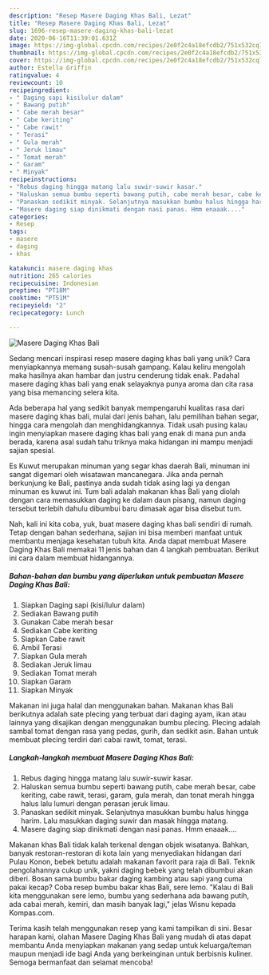 ```yaml
---
description: "Resep Masere Daging Khas Bali, Lezat"
title: "Resep Masere Daging Khas Bali, Lezat"
slug: 1696-resep-masere-daging-khas-bali-lezat
date: 2020-06-16T11:39:01.631Z
image: https://img-global.cpcdn.com/recipes/2e0f2c4a18efcdb2/751x532cq70/masere-daging-khas-bali-foto-resep-utama.jpg
thumbnail: https://img-global.cpcdn.com/recipes/2e0f2c4a18efcdb2/751x532cq70/masere-daging-khas-bali-foto-resep-utama.jpg
cover: https://img-global.cpcdn.com/recipes/2e0f2c4a18efcdb2/751x532cq70/masere-daging-khas-bali-foto-resep-utama.jpg
author: Estella Griffin
ratingvalue: 4
reviewcount: 10
recipeingredient:
- " Daging sapi kisilulur dalam"
- " Bawang putih"
- " Cabe merah besar"
- " Cabe keriting"
- " Cabe rawit"
- " Terasi"
- " Gula merah"
- " Jeruk limau"
- " Tomat merah"
- " Garam"
- " Minyak"
recipeinstructions:
- "Rebus daging hingga matang lalu suwir-suwir kasar."
- "Haluskan semua bumbu seperti bawang putih, cabe merah besar, cabe keriting, cabe rawit, terasi, garam, gula merah, dan tonat merah hingga halus lalu lumuri dengan perasan jeruk limau."
- "Panaskan sedikit minyak. Selanjutnya masukkan bumbu halus hingga harim. Lalu masukkan daging suwir dan masak hingga matang."
- "Masere daging siap dinikmati dengan nasi panas. Hmm enaaak...."
categories:
- Resep
tags:
- masere
- daging
- khas

katakunci: masere daging khas 
nutrition: 265 calories
recipecuisine: Indonesian
preptime: "PT18M"
cooktime: "PT51M"
recipeyield: "2"
recipecategory: Lunch

---
```



![Masere Daging Khas Bali](https://img-global.cpcdn.com/recipes/2e0f2c4a18efcdb2/751x532cq70/masere-daging-khas-bali-foto-resep-utama.jpg)

Sedang mencari inspirasi resep masere daging khas bali yang unik? Cara menyiapkannya memang susah-susah gampang. Kalau keliru mengolah maka hasilnya akan hambar dan justru cenderung tidak enak. Padahal masere daging khas bali yang enak selayaknya punya aroma dan cita rasa yang bisa memancing selera kita.

Ada beberapa hal yang sedikit banyak mempengaruhi kualitas rasa dari masere daging khas bali, mulai dari jenis bahan, lalu pemilihan bahan segar, hingga cara mengolah dan menghidangkannya. Tidak usah pusing kalau ingin menyiapkan masere daging khas bali yang enak di mana pun anda berada, karena asal sudah tahu triknya maka hidangan ini mampu menjadi sajian spesial.

Es Kuwut merupakan minuman yang segar khas daerah Bali, minuman ini sangat digemari oleh wisatawan mancanegara. Jika anda pernah berkunjung ke Bali, pastinya anda sudah tidak asing lagi ya dengan minuman es kuwut ini. Tum bali adalah makanan khas Bali yang diolah dengan cara memasukkan daging ke dalam daun pisang, namun daging tersebut terlebih dahulu dibumbui baru dimasak agar bisa disebut tum.


Nah, kali ini kita coba, yuk, buat masere daging khas bali sendiri di rumah. Tetap dengan bahan sederhana, sajian ini bisa memberi manfaat untuk membantu menjaga kesehatan tubuh kita. Anda dapat membuat Masere Daging Khas Bali memakai 11 jenis bahan dan 4 langkah pembuatan. Berikut ini cara dalam membuat hidangannya.

<!--inarticleads1-->

##### Bahan-bahan dan bumbu yang diperlukan untuk pembuatan Masere Daging Khas Bali:

1. Siapkan  Daging sapi (kisi/lulur dalam)
1. Sediakan  Bawang putih
1. Gunakan  Cabe merah besar
1. Sediakan  Cabe keriting
1. Siapkan  Cabe rawit
1. Ambil  Terasi
1. Siapkan  Gula merah
1. Sediakan  Jeruk limau
1. Sediakan  Tomat merah
1. Siapkan  Garam
1. Siapkan  Minyak


Makanan ini juga halal dan menggunakan bahan. Makanan khas Bali berikutnya adalah sate plecing yang terbuat dari daging ayam, ikan atau lainnya yang disajikan dengan menggunakan bumbu plecing. Plecing adalah sambal tomat dengan rasa yang pedas, gurih, dan sedikit asin. Bahan untuk membuat plecing terdiri dari cabai rawit, tomat, terasi. 

<!--inarticleads2-->

##### Langkah-langkah membuat Masere Daging Khas Bali:

1. Rebus daging hingga matang lalu suwir-suwir kasar.
1. Haluskan semua bumbu seperti bawang putih, cabe merah besar, cabe keriting, cabe rawit, terasi, garam, gula merah, dan tonat merah hingga halus lalu lumuri dengan perasan jeruk limau.
1. Panaskan sedikit minyak. Selanjutnya masukkan bumbu halus hingga harim. Lalu masukkan daging suwir dan masak hingga matang.
1. Masere daging siap dinikmati dengan nasi panas. Hmm enaaak....


Makanan khas Bali tidak kalah terkenal dengan objek wisatanya. Bahkan, banyak restoran-restoran di kota lain yang menyediakan hidangan dari Pulau Konon, bebek betutu adalah makanan favorit para raja di Bali. Teknik pengolahannya cukup unik, yakni daging bebek yang telah dibumbui akan diberi. Bosan sama bumbu bakar daging kambing atau sapi yang cuma pakai kecap? Coba resep bumbu bakar khas Bali, sere lemo. &#34;Kalau di Bali kita menggunakan sere lemo, bumbu yang sederhana ada bawang putih, ada cabai merah, kemiri, dan masih banyak lagi,&#34; jelas Wisnu kepada Kompas.com. 

Terima kasih telah menggunakan resep yang kami tampilkan di sini. Besar harapan kami, olahan Masere Daging Khas Bali yang mudah di atas dapat membantu Anda menyiapkan makanan yang sedap untuk keluarga/teman maupun menjadi ide bagi Anda yang berkeinginan untuk berbisnis kuliner. Semoga bermanfaat dan selamat mencoba!
